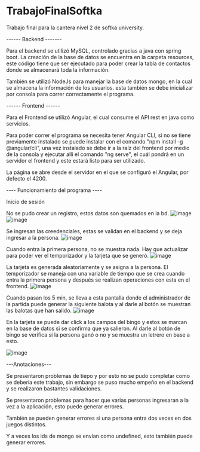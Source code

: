 # TrabajoFinalSoftka

Trabajo final para la cantera nivel 2 de softka university.

------ Backend -------

Para el backend se utilizó MySQL, controlado gracias a java con spring boot. La creación de la base de datos se encuentra en la carpeta resources, este código tiene que ser ejecutado para poder crear la tabla de contactos donde se almacenará toda la información.

También se utilizó NodeJs para manejar la base de datos mongo, en la cual se almacena la información de los usuarios. esta también se debe inicializar por consola para correr correctamente el programa.

------ Frontend ------

Para el Frontend se utilizó Angular, el cual consume el API rest en java como servicios.

Para poder correr el programa se necesita tener Angular CLI, si no se tiene previamente instalado se puede instalar con el comando "npm install -g @angular/cli", una vez instalado se debe ir a la raíz del frontend por medio de la consola y ejecutar allí el comando "ng serve", el cuál pondrá en un servidor el frontend y este estará listo para ser utilizado.

La página se abre desde el servidor en el que se configuró el Angular, por defecto el 4200.

---- Funcionamiento del programa ----

Inicio de sesión

No se pudo crear un registro, estos datos son quemados en la bd.
![image](https://user-images.githubusercontent.com/80411541/158114520-561ff90b-06ff-4eef-9d45-604481c1f806.png)
![image](https://user-images.githubusercontent.com/80411541/158114560-147fdcbb-3036-4eb5-aa60-1ddcdbff6584.png)

Se ingresan las creedenciales, estas se validan en el backend y se deja ingresar a la persona.
![image](https://user-images.githubusercontent.com/80411541/158114626-236d7af7-9afb-4dd6-bb63-5fe1c7a4c761.png)

Cuando entra la primera persona, no se muestra nada. Hay que actualizar para poder ver el temporizador y la tarjeta que se generó.
![image](https://user-images.githubusercontent.com/80411541/158114645-57694627-d166-47a5-9c96-687ba1ec3e6e.png)

La tarjeta es generada aleatoriamente y se asigna a la persona. El temporizador se maneja con una variable de tiempo que se crea cuando entra la primera persona y después se realizan operaciones con esta en el frontend.
![image](https://user-images.githubusercontent.com/80411541/158114676-2631173f-95f7-4834-97b5-db6f0c7decef.png)

Cuando pasan los 5 min, se lleva a esta pantalla donde el administrador de la partida puede generar la siguiente balota y al darle al botón se muestran las balotas que han salido.
![image](https://user-images.githubusercontent.com/80411541/158114709-2787de1b-9583-4bd6-96fc-5cabcd3b5169.png)

En la tarjeta se puede dar click a los campos del bingo y estos se marcan en la base de datos si se confirma que ya salieron.
Al darle al botón de bingo se verifica si la persona ganó o no y se muestra un letrero en base a esto. 

![image](https://user-images.githubusercontent.com/80411541/158114742-e1bc9bce-52d4-4d93-879d-f226b68a88f8.png)


---Anotaciones---

Se presentaron problemas de tiepo y por esto no se pudo completar como se debería este trabajo, sin embargo se puso mucho empeño en el backend y se realizaron bastantes validaciones.

Se presentaron problemas para hacer que varias personas ingresaran a la vez a la aplicación, esto puede generar errores.

También se pueden generar errores si una persona entra dos veces en dos juegos distintos.

Y a veces los ids de mongo se envían como undefined, esto también puede generar errores.






